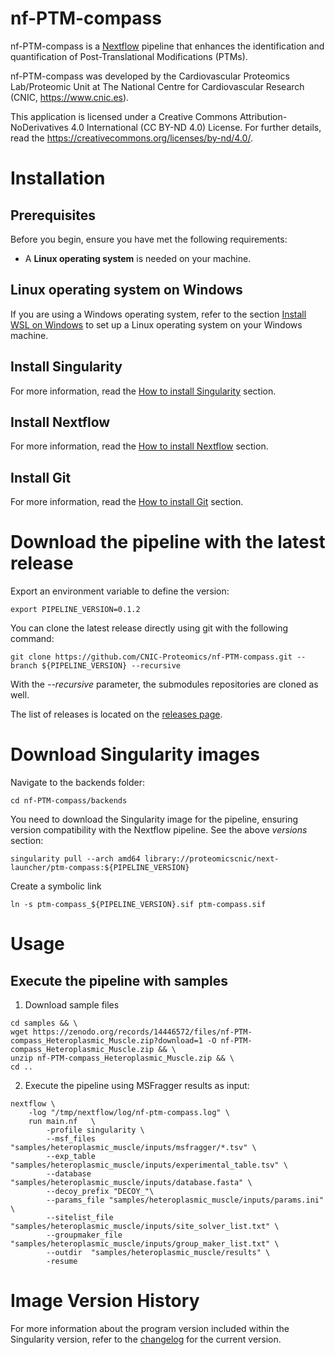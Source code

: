 # nf-PTM-compass

nf-PTM-compass is a [Nextflow](https://www.nextflow.io/) pipeline that enhances the identification and quantification of Post-Translational Modifications (PTMs).

<!-- ![Workflow schema](docs/images/pipeline.png) -->

nf-PTM-compass was developed by the Cardiovascular Proteomics Lab/Proteomic Unit at The National Centre for Cardiovascular Research (CNIC, https://www.cnic.es).

This application is licensed under a Creative Commons Attribution-NoDerivatives 4.0 International (CC BY-ND 4.0) License. For further details, read the https://creativecommons.org/licenses/by-nd/4.0/.


# Installation

## Prerequisites

Before you begin, ensure you have met the following requirements:

- A **Linux operating system** is needed on your machine.

## Linux operating system on Windows

If you are using a Windows operating system, refer to the section [Install WSL on Windows](docs/WSL.md) to set up a Linux operating system on your Windows machine.

## Install Singularity

For more information, read the [How to install Singularity](docs/SingularityCE.md) section.

## Install Nextflow

For more information, read the [How to install Nextflow](docs/Nextflow.md) section.

## Install Git

For more information, read the [How to install Git](docs/Git.md) section.


# Download the pipeline with the latest release

Export an environment variable to define the version:
```
export PIPELINE_VERSION=0.1.2
```

You can clone the latest release directly using git with the following command:
```
git clone https://github.com/CNIC-Proteomics/nf-PTM-compass.git --branch ${PIPELINE_VERSION} --recursive
```
With the *--recursive* parameter, the submodules repositories are cloned as well.

The list of releases is located on the [releases page](https://github.com/CNIC-Proteomics/nf-PTM-compass/releases).

# Download Singularity images

Navigate to the backends folder:
```
cd nf-PTM-compass/backends
```

You need to download the Singularity image for the pipeline, ensuring version compatibility with the Nextflow pipeline. See the above *versions* section:
```
singularity pull --arch amd64 library://proteomicscnic/next-launcher/ptm-compass:${PIPELINE_VERSION}
```

Create a symbolic link
```
ln -s ptm-compass_${PIPELINE_VERSION}.sif ptm-compass.sif
```


# Usage

## Execute the pipeline with samples


1. Download sample files
```
cd samples && \
wget https://zenodo.org/records/14446572/files/nf-PTM-compass_Heteroplasmic_Muscle.zip?download=1 -O nf-PTM-compass_Heteroplasmic_Muscle.zip && \
unzip nf-PTM-compass_Heteroplasmic_Muscle.zip && \
cd ..
```

2. Execute the pipeline using MSFragger results as input:
```
nextflow \
    -log "/tmp/nextflow/log/nf-ptm-compass.log" \
    run main.nf   \
        -profile singularity \
        --msf_files "samples/heteroplasmic_muscle/inputs/msfragger/*.tsv" \
        --exp_table "samples/heteroplasmic_muscle/inputs/experimental_table.tsv" \
        --database "samples/heteroplasmic_muscle/inputs/database.fasta" \
        --decoy_prefix "DECOY_"\
        --params_file "samples/heteroplasmic_muscle/inputs/params.ini" \
        --sitelist_file "samples/heteroplasmic_muscle/inputs/site_solver_list.txt" \
        --groupmaker_file "samples/heteroplasmic_muscle/inputs/group_maker_list.txt" \
        --outdir  "samples/heteroplasmic_muscle/results" \
        -resume
```


# Image Version History

For more information about the program version included within the Singularity version, refer to the [changelog](changelog.md) for the current version.

